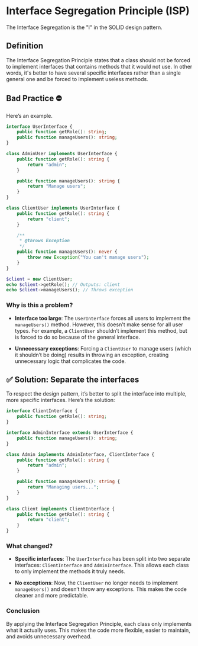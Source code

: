 # Interface Segregation Principle (ISP)

The Interface Segregation is the "I" in the SOLID design pattern.

## Definition

The Interface Segregation Principle states that a class should not be forced to implement interfaces that contains methods that it would not use. In other words, it's better to have several specific interfaces rather than a single general one and be forced to implement useless methods.

## Bad Practice :no_entry:

Here’s an example.

```php
interface UserInterface {
    public function getRole(): string;
    public function manageUsers(): string;
}

class AdminUser implements UserInterface {
    public function getRole(): string {
        return "admin";
    }

    public function manageUsers(): string {
        return "Manage users";
    }
}

class ClientUser implements UserInterface {
    public function getRole(): string {
        return "client";
    }

    /**
     * @throws Exception
     */
    public function manageUsers(): never {
        throw new Exception("You can't manage users");
    }
}

$client = new ClientUser;
echo $client->getRole(); // Outputs: client
echo $client->manageUsers(); // Throws exception
```

### Why is this a problem?

- **Interface too large**: The `UserInterface` forces all users to implement the `manageUsers()` method. However, this doesn't make sense for all user types. For example, a `ClientUser` shouldn’t implement this method, but is forced to do so because of the general interface.

- **Unnecessary exceptions**: Forcing a `ClientUser` to manage users (which it shouldn’t be doing) results in throwing an exception, creating unnecessary logic that complicates the code.

## ✅ Solution: Separate the interfaces

To respect the design pattern, it’s better to split the interface into multiple, more specific interfaces. Here’s the solution:

```php
interface ClientInterface {
    public function getRole(): string;
}

interface AdminInterface extends UserInterface {
    public function manageUsers(): string;
}

class Admin implements AdminInterface, ClientInterface {
    public function getRole(): string {
        return "admin";
    }

    public function manageUsers(): string {
        return "Managing users...";
    }
}

class Client implements ClientInterface {
    public function getRole(): string {
        return "client";
    }
}
```

### What changed?

- **Specific interfaces**: The `UserInterface` has been split into two separate interfaces: `ClientInterface` and `AdminInterface`. This allows each class to only implement the methods it truly needs.

- **No exceptions**: Now, the `ClientUser` no longer needs to implement `manageUsers()` and doesn’t throw any exceptions. This makes the code cleaner and more predictable.

### Conclusion

By applying the Interface Segregation Principle, each class only implements what it actually uses. This makes the code more flexible, easier to maintain, and avoids unnecessary overhead. 
